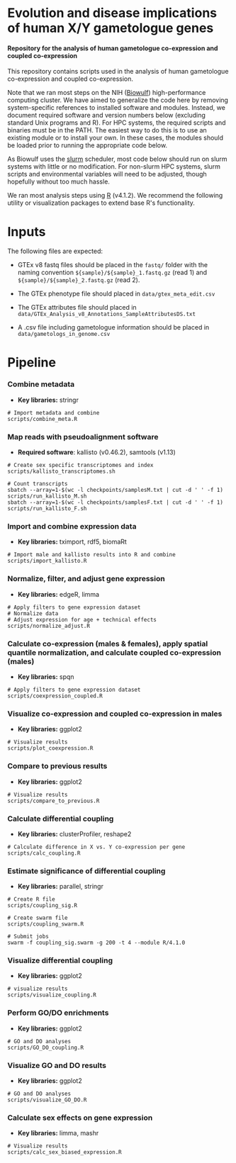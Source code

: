 # Evolution and disease implications of human X/Y gametologue genes

#### Repository for the analysis of human gametologue co-expression and coupled co-expression

This repository contains scripts used in the analysis of human gametologue co-expression and coupled co-expression. 

Note that we ran most steps on the NIH ([Biowulf](https://hpc.nih.gov/)) high-performance computing cluster. We have aimed to generalize the code here by removing system-specific references to installed software and modules. Instead, we document required software and version numbers below (excluding standard Unix programs and R). For HPC systems, the required scripts and binaries must be in the PATH. The easiest way to do this is to use an existing module or to install your own. In these cases, the modules should be loaded prior to running the appropriate code below.

As Biowulf uses the [slurm](https://slurm.schedmd.com/documentation.html) scheduler, most code below should run on slurm systems with little or no modification. For non-slurm HPC systems, slurm scripts and environmental variables will need to be adjusted, though hopefully without too much hassle.

We ran most analysis steps using [R](https://cran.r-project.org/) (v4.1.2). We recommend the following utility or visualization packages to extend base R's functionality.

# Inputs

The following files are expected:

* GTEx v8 fastq files should be placed in the ```fastq/``` folder with the naming convention ```${sample}/${sample}_1.fastq.gz``` (read 1) and ```${sample}/${sample}_2.fastq.gz``` (read 2).

* The GTEx phenotype file should placed in ```data/gtex_meta_edit.csv```

* The GTEx attributes file should placed in ```data/GTEx_Analysis_v8_Annotations_SampleAttributesDS.txt```

* A .csv file including gametologue information should be placed in ```data/gametologs_in_genome.csv```
  
# Pipeline
  
### Combine metadata

* **Key libraries:** stringr

```
# Import metadata and combine
scripts/combine_meta.R
```
### Map reads with pseudoalignment software

* **Required software**: kallisto (v0.46.2), samtools (v1.13)

```
# Create sex specific transcriptomes and index
scripts/kallisto_transcriptomes.sh

# Count transcripts
sbatch --array=1-$(wc -l checkpoints/samplesM.txt | cut -d ' ' -f 1) scripts/run_kallisto_M.sh
sbatch --array=1-$(wc -l checkpoints/samplesF.txt | cut -d ' ' -f 1) scripts/run_kallisto_F.sh
```

### Import and combine expression data

* **Key libraries:** tximport, rdf5, biomaRt

```
# Import male and kallisto results into R and combine
scripts/import_kallisto.R
```

### Normalize, filter, and adjust gene expression

* **Key libraries:** edgeR, limma

```
# Apply filters to gene expression dataset
# Normalize data
# Adjust expression for age + technical effects
scripts/normalize_adjust.R
```

### Calculate co-expression (males & females), apply spatial quantile normalization, and calculate coupled co-expression (males) 

* **Key libraries:** spqn

```
# Apply filters to gene expression dataset
scripts/coexpression_coupled.R
```

### Visualize co-expression and coupled co-expression in males 

* **Key libraries:** ggplot2

```
# Visualize results
scripts/plot_coexpression.R
```

### Compare to previous results 

* **Key libraries:** ggplot2

```
# Visualize results
scripts/compare_to_previous.R
```

### Calculate differential coupling 

* **Key libraries:** clusterProfiler, reshape2

```
# Calculate difference in X vs. Y co-expression per gene
scripts/calc_coupling.R
```

### Estimate significance of differential coupling 

* **Key libraries:** parallel, stringr

```
# Create R file
scripts/coupling_sig.R

# Create swarm file
scripts/coupling_swarm.R

# Submit jobs
swarm -f coupling_sig.swarm -g 200 -t 4 --module R/4.1.0
```

### Visualize differential coupling 

* **Key libraries:** ggplot2

```
# visualize results
scripts/visualize_coupling.R
```

### Perform GO/DO enrichments 

* **Key libraries:** ggplot2

```
# GO and DO analyses
scripts/GO_DO_coupling.R
```

### Visualize GO and DO results 

* **Key libraries:** ggplot2

```
# GO and DO analyses
scripts/visualize_GO_DO.R
```

### Calculate sex effects on gene expression 

* **Key libraries:** limma, mashr

```
# Visualize results
scripts/calc_sex_biased_expression.R
```


